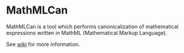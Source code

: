 MathMLCan
=========

MathMLCan is a tool which performs canonicalization of mathematical
expressions written in MathML (Mathematical Markup Language).

See [wiki](https://github.com/formanek/MathMLCan/wiki) for more information.
